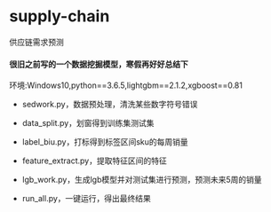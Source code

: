 # supply-chain
供应链需求预测
#### 很旧之前写的一个数据挖掘模型，寒假再好好总结下

环境:Windows10,python==3.6.5,lightgbm==2.1.2,xgboost==0.81

* sedwork.py，数据预处理，清洗某些数字符号错误

* data_split.py，划窗得到训练集测试集

* label_biu.py，打标得到标签区间sku的每周销量

* feature_extract.py，提取特征区间的特征

* lgb_work.py，生成lgb模型并对测试集进行预测，预测未来5周的销量

* run_all.py，一键运行，得出最终结果
